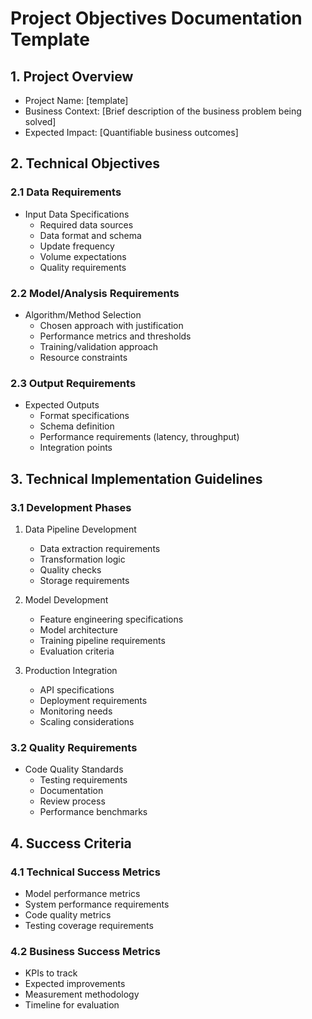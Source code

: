 # Project Objectives Documentation Template

## 1. Project Overview
- Project Name: [template]
- Business Context: [Brief description of the business problem being solved]
- Expected Impact: [Quantifiable business outcomes]

## 2. Technical Objectives

### 2.1 Data Requirements
- Input Data Specifications
  - Required data sources
  - Data format and schema
  - Update frequency
  - Volume expectations
  - Quality requirements

### 2.2 Model/Analysis Requirements
- Algorithm/Method Selection
  - Chosen approach with justification
  - Performance metrics and thresholds
  - Training/validation approach
  - Resource constraints

### 2.3 Output Requirements
- Expected Outputs
  - Format specifications
  - Schema definition
  - Performance requirements (latency, throughput)
  - Integration points

## 3. Technical Implementation Guidelines

### 3.1 Development Phases
1. Data Pipeline Development
   - Data extraction requirements
   - Transformation logic
   - Quality checks
   - Storage requirements

2. Model Development
   - Feature engineering specifications
   - Model architecture
   - Training pipeline requirements
   - Evaluation criteria

3. Production Integration
   - API specifications
   - Deployment requirements
   - Monitoring needs
   - Scaling considerations

### 3.2 Quality Requirements
- Code Quality Standards
  - Testing requirements
  - Documentation
  - Review process
  - Performance benchmarks

## 4. Success Criteria

### 4.1 Technical Success Metrics
- Model performance metrics
- System performance requirements
- Code quality metrics
- Testing coverage requirements

### 4.2 Business Success Metrics
- KPIs to track
- Expected improvements
- Measurement methodology
- Timeline for evaluation
